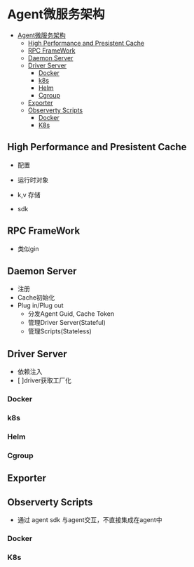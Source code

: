 # Agent微服务架构

- [Agent微服务架构](#agent微服务架构)
  - [High Performance and Presistent Cache](#high-performance-and-presistent-cache)
  - [RPC FrameWork](#rpc-framework)
  - [Daemon Server](#daemon-server)
  - [Driver Server](#driver-server)
    - [Docker](#docker)
    - [k8s](#k8s)
    - [Helm](#helm)
    - [Cgroup](#cgroup)
  - [Exporter](#exporter)
  - [Observerty Scripts](#observerty-scripts)
    - [Docker](#docker-1)
    - [K8s](#k8s-1)

## High Performance and Presistent Cache

- 配置
- 运行时对象

- k,v 存储
- sdk

## RPC FrameWork

- 类似gin

## Daemon Server

- 注册
- Cache初始化
- Plug in/Plug out
  - 分发Agent Guid, Cache Token
  - 管理Driver Server(Stateful)
  - 管理Scripts(Stateless)


## Driver Server

- 依赖注入
- [ ]driver获取工厂化

### Docker

### k8s

### Helm

### Cgroup

## Exporter

## Observerty Scripts

- 通过 agent sdk 与agent交互，不直接集成在agent中

### Docker

### K8s

